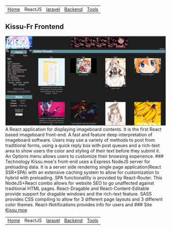 <table>
<tr>
  <td><a href="/">Home</a></td>
  <td>ReactJS</td>
  <td><a href="/laravel">laravel</a></td>
  <td><a href="/backend">Backend</a></td>
  <td><a href="/tools">Tools</a></td>
</tr>
</table>

## Kissu-Fr Frontend
<img src="/kissu.png" style="border:1px solid grey"/>
A React application for displaying imageboard contents. It is the first React based imageboard front-end. A fast and feature deep interpretation of imageboard software. Users may use a variety of methods to post from traditional forms, using a quick reply box with post queues and a rich-text area to show users the color and styling of their text before they submit it. An Options menu allows users to customize their browsing experience.
### Technology
Kissu.moe's front-end uses a Express NodeJS server for preloading data. It is a server side rendering single page application(React SSR+SPA) with an extensive caching system to allow for customization to hybrid with preloading. SPA functionallity is provided by React-Router. This NodeJS+React combo allows for website SEO to go unaffected against traditional HTML pages. React-Dragable and React-Content-Editable provide support for dragable windows and the rich-text feature. SASS provides CSS compiling to allow for 3 different page layouts and 3 different color themes. React-Notifications provides info for users and
### Site
<a href="https://kissu.moe">Kissu.moe</a>


<table>
<tr>
  <td><a href="/">Home</a></td>
  <td>ReactJS</td>
  <td><a href="/laravel">laravel</a></td>
  <td><a href="/backend">Backend</a></td>
  <td><a href="/tools">Tools</a></td>
</tr>
</table>
